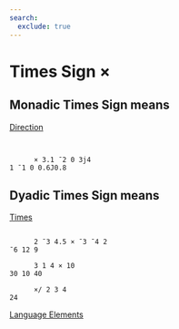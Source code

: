 ```yaml
---
search:
  exclude: true
---
```






<h1 class="heading"><span class="name">Times Sign</span> <span class="command">×</span></h1>


## Monadic Times Sign means


[Direction](../primitive-functions/direction.md)
```apl


      × 3.1 ¯2 0 3j4
1 ¯1 0 0.6J0.8

```

## Dyadic Times Sign means


[Times](../primitive-functions/multiply.md)
```apl

      2 ¯3 4.5 × ¯3 ¯4 2
¯6 12 9

      3 1 4 × 10
30 10 40

      ×/ 2 3 4
24

```


[Language Elements](./language-elements.md)


